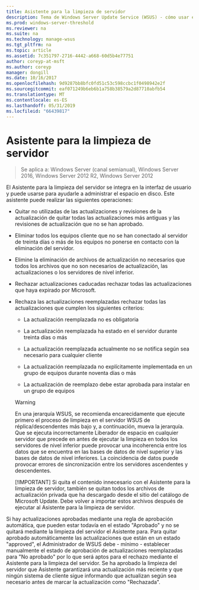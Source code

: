 ```yaml
---
title: Asistente para la limpieza de servidor
description: Tema de Windows Server Update Service (WSUS) - cómo usar el Asistente para la limpieza del servidor para administrar espacio en disco
ms.prod: windows-server-threshold
ms.reviewer: na
ms.suite: na
ms.technology: manage-wsus
ms.tgt_pltfrm: na
ms.topic: article
ms.assetid: 7c351797-2716-4442-a668-60d5b4e77751
author: coreyp-at-msft
ms.author: coreyp
manager: dongill
ms.date: 10/16/2017
ms.openlocfilehash: 9d9287bb8bfc0fd51c53c598ccbc1f0498942e2f
ms.sourcegitcommit: eaf071249b6eb6b1a758b38579a2d87710abfb54
ms.translationtype: MT
ms.contentlocale: es-ES
ms.lasthandoff: 05/31/2019
ms.locfileid: "66439817"
---
```

# <a name="the-server-cleanup-wizard"></a>Asistente para la limpieza de servidor

>Se aplica a: Windows Server (canal semianual), Windows Server 2016, Windows Server 2012 R2, Windows Server 2012

El Asistente para la limpieza del servidor se integra en la interfaz de usuario y puede usarse para ayudarle a administrar el espacio en disco. Este asistente puede realizar las siguientes operaciones:

- Quitar no utilizadas de las actualizaciones y revisiones de la actualización de quitar todas las actualizaciones más antiguas y las revisiones de actualización que no se han aprobado.

- Eliminar todos los equipos cliente que no se han conectado al servidor de treinta días o más de los equipos no ponerse en contacto con la eliminación del servidor.

- Elimine la eliminación de archivos de actualización no necesarios que todos los archivos que no son necesarios de actualización, las actualizaciones o los servidores de nivel inferior.

- Rechazar actualizaciones caducadas rechazar todas las actualizaciones que haya expirado por Microsoft.

- Rechaza las actualizaciones reemplazadas rechazar todas las actualizaciones que cumplen los siguientes criterios:

  -   La actualización reemplazada no es obligatoria

  -   La actualización reemplazada ha estado en el servidor durante treinta días o más

  -   La actualización reemplazada actualmente no se notifica según sea necesario para cualquier cliente

  -   La actualización reemplazada no explícitamente implementada en un grupo de equipos durante noventa días o más

  -   La actualización de reemplazo debe estar aprobada para instalar en un grupo de equipos

  > [!WARNING]
  >  En una jerarquía WSUS, se recomienda encarecidamente que ejecute primero el proceso de limpieza en el servidor WSUS de réplica/descendentes más bajo y, a continuación, mueva la jerarquía. Que se ejecuta incorrectamente Liberador de espacio en cualquier servidor que precede en antes de ejecutar la limpieza en todos los servidores de nivel inferior puede provocar una incoherencia entre los datos que se encuentra en las bases de datos de nivel superior y las bases de datos de nivel inferiores. La coincidencia de datos puede provocar errores de sincronización entre los servidores ascendentes y descendentes. 
  > 
  > [!IMPORTANT]
  >  Si quita el contenido innecesario con el Asistente para la limpieza de servidor, también se quitan todos los archivos de actualización privada que ha descargado desde el sitio del catálogo de Microsoft Update. Debe volver a importar estos archivos después de ejecutar al Asistente para la limpieza de servidor. 

Si hay actualizaciones aprobadas mediante una regla de aprobación automática, que pueden estar todavía en el estado "Aprobado" y no se quitará mediante la limpieza del servidor el Asistente para. Para quitar aprobado automáticamente las actualizaciones que están en un estado "approved", el Administrador de WSUS debe - mínimo - establecer manualmente el estado de aprobación de actualizaciones reemplazadas para "No aprobado" por lo que será aptos para el rechazo mediante el Asistente para la limpieza del servidor. Se ha aprobado la limpieza del servidor que Asistente garantizará una actualización más reciente y que ningún sistema de cliente sigue informando que actualizan según sea necesario antes de marcar la actualización como "Rechazada".




